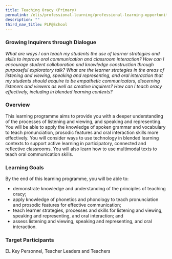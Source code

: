 ```yaml
---
title: Teaching Oracy (Primary)
permalink: /elis/professional-learning/professional-learning-opportunities/teaching-oracy/
description: ""
third_nav_title: PLP@School
---
```

### Growing Inquirers through Dialogue

<em>What are ways I can teach my students the use of learner strategies and skills to improve oral communication and classroom interaction? How can I encourage student collaboration and knowledge construction through purposeful exploratory talk? What are the learner strategies in the areas of listening and viewing, speaking and representing, and oral interaction that my students should acquire to be empathetic communicators, discerning listeners and viewers as well as creative inquirers? How can I teach oracy effectively, including in blended learning contexts?</em>

### Overview

This learning programme aims to provide you with a deeper understanding of the processes of listening and viewing, and speaking and representing. You will be able to apply the knowledge of spoken grammar and vocabulary to teach pronunciation, prosodic features and oral interaction skills more effectively. You will consider ways to use technology in blended learning contexts to support active learning in participatory, connected and reflective classrooms. You will also learn how to use multimodal texts to teach oral communication skills.

### Learning Goals

By the end of this learning programme, you will be able to:

*   demonstrate knowledge and understanding of the principles of teaching oracy;
*   apply knowledge of phonetics and phonology to teach pronunciation and prosodic features for effective communication;
*   teach learner strategies, processes and skills for listening and viewing, speaking and representing, and oral interaction; and
*   assess listening and viewing, speaking and representing, and oral interaction.

### Target Participants

EL Key Personnel, Teacher Leaders and Teachers